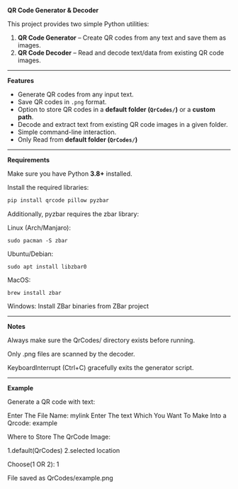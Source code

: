 **QR Code Generator & Decoder**

This project provides two simple Python utilities:
1. **QR Code Generator** – Create QR codes from any text and save them as images.
2. **QR Code Decoder** – Read and decode text/data from existing QR code images.

---

**Features**
- Generate QR codes from any input text.
- Save QR codes in `.png` format.
- Option to store QR codes in a **default folder (`QrCodes/`)** or a **custom path**.
- Decode and extract text from existing QR code images in a given folder.
- Simple command-line interaction.
- Only Read from **default folder (`QrCodes/`)** 

---


**Requirements**

Make sure you have Python **3.8+** installed.

Install the required libraries:

```bash
pip install qrcode pillow pyzbar
```
Additionally, pyzbar requires the zbar library:

 Linux (Arch/Manjaro):
    
    sudo pacman -S zbar

Ubuntu/Debian: 
    
    sudo apt install libzbar0
    
MacOS: 
   
    brew install zbar

Windows: 
    Install ZBar binaries from ZBar project

---

**Notes**

Always make sure the QrCodes/ directory exists before running.

Only .png files are scanned by the decoder.

KeyboardInterrupt (Ctrl+C) gracefully exits the generator script.

---

**Example**

Generate a QR code with text:

Enter The File Name: mylink
Enter The text Which You Want To Make Into a Qrcode:
example

Where to Store The QrCode Image:

1.default(QrCodes)
2.selected location

Choose(1 OR 2): 1

File saved as QrCodes/example.png

